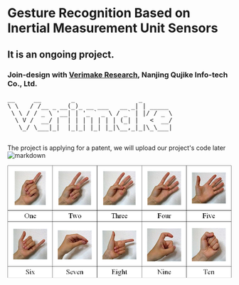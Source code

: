 # Gesture Recognition Based on Inertial Measurement Unit Sensors

 ## **It is an ongoing project.**
 ### Join-design with [Verimake Research](https://github.com/verimake-team), Nanjing Qujike Info-tech Co., Ltd.
<pre>
__     __        _                 _        
\ \   / /__ _ __(_)_ __ ___   __ _| | _____ 
 \ \ / / _ \ '__| | '_ ` _ \ / _` | |/ / _ \
  \ V /  __/ |  | | | | | | | (_| |   <  __/
   \_/ \___|_|  |_|_| |_| |_|\__,_|_|\_\___|
 </pre>
 
 
 
The project is applying for a patent, we will upload our project's code later
![markdown](https://github.com/MEICLabFZU/Gesture-Recognition-based-on-IMU/blob/master/pic/The_overview_of_the_IMU_glove.png?raw=true)

![markdown](https://github.com/MEICLabFZU/Gesture-Recognition-based-on-IMU/blob/master/pic/Chinese_number_gesture.png?raw=true)
